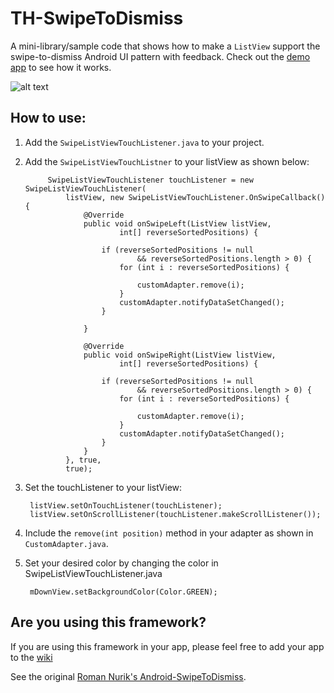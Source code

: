 TH-SwipeToDismiss
====================================

A mini-library/sample code that shows how to make a `ListView` support the swipe-to-dismiss Android UI pattern with feedback.
Check out the [demo app](https://play.google.com/store/apps/details?id=com.thbs.swipetodismiss) to see how it works.

![alt text](https://raw.github.com/torryharris/TH-SwipeToDismiss/master/TH-SwipeToDismiss.gif "")

## How to use:

1. Add the `SwipeListViewTouchListener.java` to your project.
2. Add the `SwipeListViewTouchListner` to your listView as shown below:

			SwipeListViewTouchListener touchListener = new SwipeListViewTouchListener(
				listView, new SwipeListViewTouchListener.OnSwipeCallback() {
					@Override
					public void onSwipeLeft(ListView listView,
							int[] reverseSortedPositions) {

						if (reverseSortedPositions != null
								&& reverseSortedPositions.length > 0) {
							for (int i : reverseSortedPositions) {

								customAdapter.remove(i);
							}
							customAdapter.notifyDataSetChanged();
						}

					}

					@Override
					public void onSwipeRight(ListView listView,
							int[] reverseSortedPositions) {

						if (reverseSortedPositions != null
								&& reverseSortedPositions.length > 0) {
							for (int i : reverseSortedPositions) {

								customAdapter.remove(i);
							}
							customAdapter.notifyDataSetChanged();
						}
					}
				}, true,
				true);
				
3. Set the touchListener to your listView: 
 	
 		listView.setOnTouchListener(touchListener); 
		listView.setOnScrollListener(touchListener.makeScrollListener());
		
 
4. Include the `remove(int position)` method in your adapter as shown in `CustomAdapter.java`.

5. Set your desired color by changing the color in SwipeListViewTouchListener.java

		mDownView.setBackgroundColor(Color.GREEN);
		

 
## Are you using this framework?
   If you are using this framework in your app, please feel free to add your app to the [wiki](https://github.com/torryharris/TH-SwipeToDismiss/wiki/Wiki) 
 
 
See the original [Roman Nurik's Android-SwipeToDismiss](https://github.com/romannurik/Android-SwipeToDismiss).


